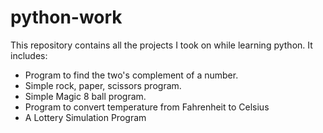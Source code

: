 # python-work
This repository contains all the projects I took on while learning python.
It includes:
- Program to find the two's complement of a number.
- Simple rock, paper, scissors program.
- Simple Magic 8 ball program.
- Program to convert temperature from Fahrenheit to Celsius
- A Lottery Simulation Program